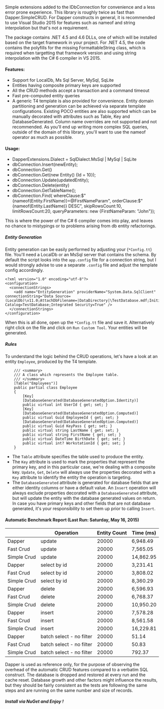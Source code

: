 Simple extensions added to the IDbConnection for convenience and a less error prone experience. This library is roughly twice as fast than Dapper.SimpleCRUD.
For Dapper constructs in general, it is recommended to use Visual Studio 2015 for features such as nameof and string interpolation but that's not a requirement.

The package contains .NET 4.5 and 4.6 DLLs, one of which will be installed based on the target framework in your project. 
For .NET 4.5, the code contains the polyfills for the missing FormattableString class, which is required when targetting that framework version and using string interpolation with the C# 6 compiler in VS 2015.

#### Features:
- Support for LocalDb, Ms Sql Server, MySql, SqLite
- Entities having composite primary keys are supported
- All the CRUD methods accept a transaction and a command timeout
- Fast pre-computed entity queries
- A generic T4 template is also provided for convenience. Entity domain partitioning and generation can be achieved via separate template configurations. Existing POCO entities are also supported which can be manually decorated with attributes such as Table, Key and DatabaseGenerated. Column name overrides are not supported and not recommended. As you'll end up writing more complex SQL queries, outside of the domain of this library, you'll want to use the nameof operator as much as possible.

#### Usage:
- DapperExtensions.Dialect = SqlDialect.MsSql | MySql | SqLite
- dbConnection.Insert(newEntity);
- dbConnection.Get()
- dbConnection.Get(new Entity() {Id = 10});
- dbConnection.Update(updatedEntity);
- dbConnection.Delete(entity)
- dbConnection.GetTableName<Entity>();
- dbConnection.Find<Entity>(
        whereClause:$"{nameof(Entity.FirstName)}=@FirstNameParam", 
        orderClause:$"{nameof(Entity.LastName)} DESC", 
		skipRowsCount:10, limitRowsCount:20,
        queryParameters: new {FirstNameParam: "John"});

This is where the power of the C# 6 compiler comes into play, and leaves no chance to mistypings or to problems arising from db entity refactorings.

##### Entity Generation
Entity generation can be easily performed by adjusting your (``*Config.tt``) file. You'll need a LocalDb or an MsSql server that contains the schema. 
By default the script looks into the ``app.config`` file for a connection string, but I would strongly advise to use a separate ``.config`` file and adjust the template config accordingly.
```
<?xml version="1.0" encoding="utf-8"?>
<configuration>
  <connectionStrings>
    <add name="EntityGeneration" providerName="System.Data.SqlClient" connectionString="Data Source=(LocalDb)\v11.0;AttachDbFilename=|DataDirectory|\TestDatabase.mdf;Initial Catalog=TestDatabase;Integrated Security=True" />
  </connectionStrings>
</configuration>
```
When this is all done, open up the ``*Config.tt`` file and save it. Alternatively right click on the file and click on ``Run Custom Tool``. Your entities will be generated.


##### Rules
To understand the logic behind the CRUD operations, let's have a look at an entity ``Employee``, produced by the T4 template.

```
    /// <summary>
    /// A class which represents the Employee table.
    /// </summary>
	[Table("Employees")]
	public partial class Employee
	{
		[Key]
		[DatabaseGenerated(DatabaseGeneratedOption.Identity)]
		public virtual int UserId { get; set; }
		[Key]
		[DatabaseGenerated(DatabaseGeneratedOption.Computed)]
		public virtual Guid EmployeeId { get; set; }
		[DatabaseGenerated(DatabaseGeneratedOption.Computed)]
		public virtual Guid KeyPass { get; set; }
		public virtual string LastName { get; set; }
		public virtual string FirstName { get; set; }
		public virtual DateTime BirthDate { get; set; }
		public virtual int? WorkstationId { get; set; }
	}

```
- The ``Table`` attribute specifies the table used to produce the entity.  
- The ``Key`` attribute is used to mark the properties that represent the primary key, and in this particular case, we're dealing with a composite key.
``Update``, ``Get``, ``Delete`` will always use the properties decorated with a ``Key`` attribute to identify the entity the operation is targeting.
- The ``DatabaseGenerated`` attribute is generated for database fields that are either identity columns or have a default value. 
An ``Insert`` operation will always exclude properties decorated with a ``DatabaseGenerated`` attribute, but will update the entity with the database generated values on return.
In case you have primary keys and other fields that are not database generated, it's your responsibility to set them up prior to calling ``Insert``.


#### Automatic Benchmark Report (Last Run: Saturday, May 16, 2015)
|   |  Operation | Entity Count |Time (ms) |
------------|------------|--------------|-----------
Dapper | update | 20000 | 6,948.49 
Fast Crud | update | 20000 | 7,565.05 
Simple Crud | update | 20000 | 14,862.95 
Dapper | select by id | 20000 | 3,231.41 
Fast Crud | select by id | 20000 | 3,808.02 
Simple Crud | select by id | 20000 | 8,360.29 
Dapper | delete | 20000 | 6,596.93 
Fast Crud | delete | 20000 | 6,768.37  
Simple Crud | delete | 20000 | 10,950.20 
Dapper | insert | 20000 | 7,578.28 
Fast Crud | insert | 20000 | 8,561.58 
Simple Crud | insert | 20000 | 16,229.81 
Dapper | batch select - no filter | 20000 | 51.14 
Fast Crud | batch select - no filter | 20000 | 50.83 
Simple Crud | batch select - no filter | 20000 | 792.37 

Dapper is used as reference only, for the purpose of observing the overhead of the automatic CRUD features compared to a verbatim SQL construct. The database is dropped and restored at every run and the cache reset. 
Database growth and other factors might influence the results, but they should be fairly consistent as the tests are following the same steps and are running on the same number and size of records.

##### Install via NuGet and Enjoy !

